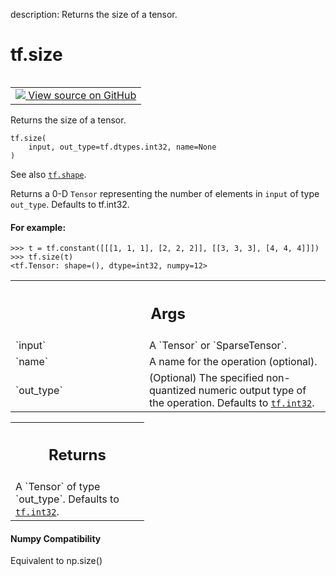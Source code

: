 description: Returns the size of a tensor.

<div itemscope itemtype="http://developers.google.com/ReferenceObject">
<meta itemprop="name" content="tf.size" />
<meta itemprop="path" content="Stable" />
</div>

# tf.size

<!-- Insert buttons and diff -->

<table class="tfo-notebook-buttons tfo-api nocontent" align="left">
<td>
  <a target="_blank" href="https://github.com/tensorflow/tensorflow/blob/r2.3/tensorflow/python/ops/array_ops.py#L679-L710">
    <img src="https://www.tensorflow.org/images/GitHub-Mark-32px.png" />
    View source on GitHub
  </a>
</td>
</table>



Returns the size of a tensor.

<pre class="devsite-click-to-copy prettyprint lang-py tfo-signature-link">
<code>tf.size(
    input, out_type=tf.dtypes.int32, name=None
)
</code></pre>



<!-- Placeholder for "Used in" -->

See also <a href="../tf/shape.md"><code>tf.shape</code></a>.

Returns a 0-D `Tensor` representing the number of elements in `input`
of type `out_type`. Defaults to tf.int32.

#### For example:



```
>>> t = tf.constant([[[1, 1, 1], [2, 2, 2]], [[3, 3, 3], [4, 4, 4]]])
>>> tf.size(t)
<tf.Tensor: shape=(), dtype=int32, numpy=12>
```

<!-- Tabular view -->
 <table class="responsive fixed orange">
<colgroup><col width="214px"><col></colgroup>
<tr><th colspan="2"><h2 class="add-link">Args</h2></th></tr>

<tr>
<td>
`input`
</td>
<td>
A `Tensor` or `SparseTensor`.
</td>
</tr><tr>
<td>
`name`
</td>
<td>
A name for the operation (optional).
</td>
</tr><tr>
<td>
`out_type`
</td>
<td>
(Optional) The specified non-quantized numeric output type of the
operation. Defaults to <a href="../tf.md#int32"><code>tf.int32</code></a>.
</td>
</tr>
</table>



<!-- Tabular view -->
 <table class="responsive fixed orange">
<colgroup><col width="214px"><col></colgroup>
<tr><th colspan="2"><h2 class="add-link">Returns</h2></th></tr>
<tr class="alt">
<td colspan="2">
A `Tensor` of type `out_type`. Defaults to <a href="../tf.md#int32"><code>tf.int32</code></a>.
</td>
</tr>

</table>




#### Numpy Compatibility
Equivalent to np.size()

